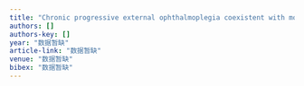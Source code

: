 ```yaml
---
title: "Chronic progressive external ophthalmoplegia coexistent with motor neuron disease in a patient with a novel large-scale mitochondrial DNA deletion."
authors: []
authors-key: []
year: "数据暂缺"
article-link: "数据暂缺"
venue: "数据暂缺"
bibex: "数据暂缺"
---
```

